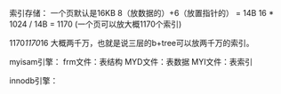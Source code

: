 
索引存储：
一个页默认是16KB
8（放数据的）+6（放置指针的） = 14B
16 * 1024 / 14B = 1170 (一个页可以放大概1170个索引)

1170*1170*16  大概两千万，也就是说三层的b+tree可以放两千万的索引。


myisam引擎：
frm文件：表结构
MYD文件：表数据
MYI文件：表索引

innodb引擎：
